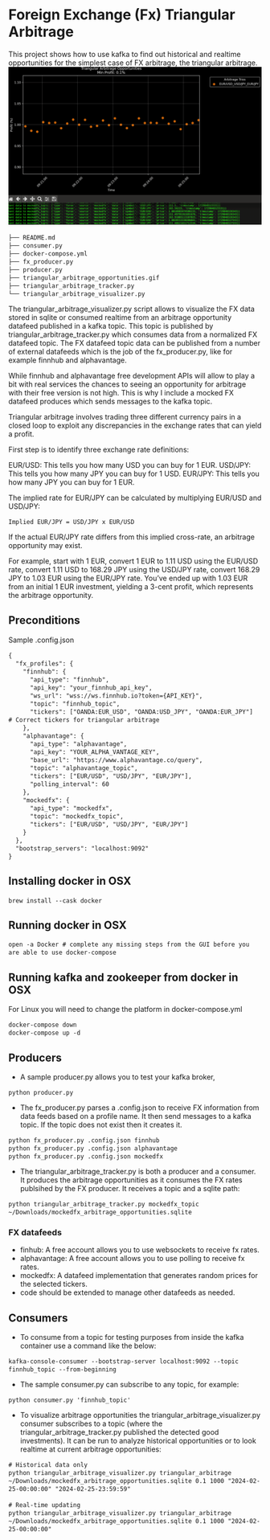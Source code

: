 # Foreign Exchange (Fx) Triangular Arbitrage
This project shows how to use kafka to find out historical and realtime opportunities for the simplest case of FX arbitrage, the triangular arbitrage.
![Triangular Arbitrage Visualization](https://raw.githubusercontent.com/nestoru/kafka-fx-triangular-arbitrage/main/triangular_arbitrage_opportunities.gif)

```
├── README.md
├── consumer.py
├── docker-compose.yml
├── fx_producer.py
├── producer.py
├── triangular_arbitrage_opportunities.gif
├── triangular_arbitrage_tracker.py
└── triangular_arbitrage_visualizer.py
```

The triangular_arbitrage_visualizer.py script allows to visualize the FX data stored in sqlite or consumed realtime from an arbitrage opportunity datafeed published in a kafka topic. This topic is published by triangular_arbitrage_tracker.py which consumes data from a normalized FX datafeed topic. The FX datafeed topic data can be published from a number of external datafeeds which is the job of the fx_producer.py, like for example finnhub and alphavantage.
 
While finnhub and alphavantage free development APIs will allow to play a bit with real services the chances to seeing an opportunity for arbitrage with their free version is not high. This is why I include a mocked FX datafeed produces which sends messages to the kafka topic.

Triangular arbitrage involves trading three different currency pairs in a closed loop to exploit any discrepancies in the exchange rates that can yield a profit.

First step is to identify three exchange rate definitions:

EUR/USD: This tells you how many USD you can buy for 1 EUR.
USD/JPY: This tells you how many JPY you can buy for 1 USD.
EUR/JPY: This tells you how many JPY you can buy for 1 EUR.

The implied rate for EUR/JPY can be calculated by multiplying EUR/USD and USD/JPY:
```
Implied EUR/JPY = USD/JPY x EUR/USD
``` 
If the actual EUR/JPY rate differs from this implied cross-rate, an arbitrage opportunity may exist.

For example, start with 1 EUR, convert 1 EUR to 1.11 USD using the EUR/USD rate, convert 1.11 USD to 168.29 JPY using the USD/JPY rate, convert 168.29 JPY to 1.03 EUR using the EUR/JPY rate. You’ve ended up with 1.03 EUR from an initial 1 EUR investment, yielding a 3-cent profit, which represents the arbitrage opportunity.

## Preconditions
Sample .config.json
```
{
  "fx_profiles": {
    "finnhub": {
      "api_type": "finnhub",
      "api_key": "your_finnhub_api_key",
      "ws_url": "wss://ws.finnhub.io?token={API_KEY}",
      "topic": "finnhub_topic",
      "tickers": ["OANDA:EUR_USD", "OANDA:USD_JPY", "OANDA:EUR_JPY"]  # Correct tickers for triangular arbitrage
    },
    "alphavantage": {
      "api_type": "alphavantage",
      "api_key": "YOUR_ALPHA_VANTAGE_KEY",
      "base_url": "https://www.alphavantage.co/query",
      "topic": "alphavantage_topic",
      "tickers": ["EUR/USD", "USD/JPY", "EUR/JPY"],
      "polling_interval": 60
    },
    "mockedfx": {
      "api_type": "mockedfx",
      "topic": "mockedfx_topic",
      "tickers": ["EUR/USD", "USD/JPY", "EUR/JPY"]
    }
  },
  "bootstrap_servers": "localhost:9092"
}
```

## Installing docker in OSX
```
brew install --cask docker
```

## Running docker in OSX
```
open -a Docker # complete any missing steps from the GUI before you are able to use docker-compose
```

## Running kafka and zookeeper from docker in OSX
For Linux you will need to change the platform in docker-compose.yml
```
docker-compose down
docker-compose up -d
```

## Producers
* A sample producer.py allows you to test your kafka broker,
```
python producer.py
```
* The fx_producer.py parses a .config.json to receive FX information from data feeds based on a profile name. It then send messages to a kafka topic. If the topic does not exist then it creates it.
```
python fx_producer.py .config.json finnhub
python fx_producer.py .config.json alphavantage
python fx_producer.py .config.json mockedfx
```
* The triangular_arbitrage_tracker.py is both a producer and a consumer. It produces the arbitrage opportunities as it consumes the FX rates publsihed by the FX producer. It receives a topic and a sqlite path:
```
python triangular_arbitrage_tracker.py mockedfx_topic ~/Downloads/mockedfx_arbitrage_opportunities.sqlite
```

### FX datafeeds
* finhub: A free account allows you to use websockets to receive fx rates.
* alphavantage: A free account allows you to use polling to receive fx rates.
* mockedfx: A datafeed implementation that generates random prices for the selected tickers.
* code should be extended to manage other datafeeds as needed.

## Consumers
* To consume from a topic for testing purposes from inside the kafka container use a command like the below:
```
kafka-console-consumer --bootstrap-server localhost:9092 --topic finnhub_topic --from-beginning
```
* The sample consumer.py can subscribe to any topic, for example:
```
python consumer.py 'finnhub_topic'
```
* To visualize arbitrage opportunities the triangular_arbitrage_visualizer.py consumer subscribes to a topic (where the triangular_arbitrage_tracker.py published the detected good investments). It can be run to analyze historical opportunities or to look realtime at current arbitrage opportunities:
```
# Historical data only
python triangular_arbitrage_visualizer.py triangular_arbitrage ~/Downloads/mockedfx_arbitrage_opportunities.sqlite 0.1 1000 "2024-02-25-00:00:00" "2024-02-25-23:59:59"

# Real-time updating
python triangular_arbitrage_visualizer.py triangular_arbitrage ~/Downloads/mockedfx_arbitrage_opportunities.sqlite 0.1 1000 "2024-02-25-00:00:00"
```

